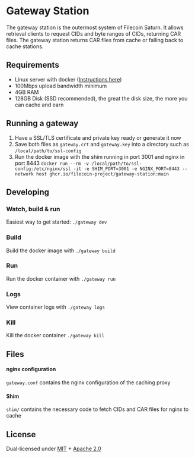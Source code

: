 # Gateway Station

The gateway station is the outermost system of Filecoin Saturn. It allows retrieval clients to request CIDs and byte
ranges of CIDs, returning CAR files. The gateway station returns CAR files from cache or falling back to cache stations.

## Requirements

- Linux server with docker ([Instructions here](https://docs.docker.com/engine/install/#server))
- 100Mbps upload bandwidth minimum
- 4GB RAM
- 128GB Disk (SSD recommended), the great the disk size, the more you can cache and earn

## Running a gateway

1. Have a SSL/TLS certificate and private key ready or generate it now
2. Save both files as `gateway.crt` and `gateway.key` into a directory such as `/local/path/to/ssl-config`
3. Run the docker image with the shim running in port 3001 and nginx in port 8443
  `docker run --rm -v /local/path/to/ssl-config:/etc/nginx/ssl -it -e SHIM_PORT=3001 -e NGINX_PORT=8443 --network host ghcr.io/filecoin-project/gateway-station:main`

## Developing

### Watch, build & run

Easiest way to get started: `./gateway dev`

### Build

Build the docker image with `./gateway build`

### Run

Run the docker container with `./gateway run`

### Logs

View container logs with `./gateway logs`

### Kill

Kill the docker container `./gateway kill`

## Files

#### nginx configuration

`gateway.conf` contains the nginx configuration of the caching proxy

#### Shim

`shim/` contains the necessary code to fetch CIDs and CAR files for nginx to cache 

## License

Dual-licensed under [MIT](https://github.com/filecoin-project/gateway-station/blob/master/LICENSE-MIT) + [Apache 2.0](https://github.com/filecoin-project/gateway-station/blob/master/LICENSE-APACHE)
